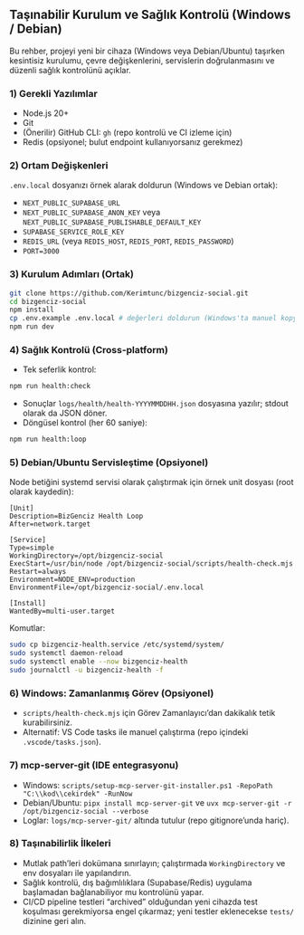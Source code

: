 ## Taşınabilir Kurulum ve Sağlık Kontrolü (Windows / Debian)

Bu rehber, projeyi yeni bir cihaza (Windows veya Debian/Ubuntu) taşırken kesintisiz kurulumu, çevre değişkenlerini, servislerin doğrulanmasını ve düzenli sağlık kontrolünü açıklar.

### 1) Gerekli Yazılımlar
- Node.js 20+
- Git
- (Önerilir) GitHub CLI: `gh` (repo kontrolü ve CI izleme için)
- Redis (opsiyonel; bulut endpoint kullanıyorsanız gerekmez)

### 2) Ortam Değişkenleri
`.env.local` dosyanızı örnek alarak doldurun (Windows ve Debian ortak):
- `NEXT_PUBLIC_SUPABASE_URL`
- `NEXT_PUBLIC_SUPABASE_ANON_KEY` veya `NEXT_PUBLIC_SUPABASE_PUBLISHABLE_DEFAULT_KEY`
- `SUPABASE_SERVICE_ROLE_KEY`
- `REDIS_URL` (veya `REDIS_HOST`, `REDIS_PORT`, `REDIS_PASSWORD`)
- `PORT=3000`

### 3) Kurulum Adımları (Ortak)
```bash
git clone https://github.com/Kerimtunc/bizgenciz-social.git
cd bizgenciz-social
npm install
cp .env.example .env.local # değerleri doldurun (Windows'ta manuel kopyalayın)
npm run dev
```

### 4) Sağlık Kontrolü (Cross-platform)
- Tek seferlik kontrol:
```bash
npm run health:check
```
- Sonuçlar `logs/health/health-YYYYMMDDHH.json` dosyasına yazılır; stdout olarak da JSON döner.
- Döngüsel kontrol (her 60 saniye):
```bash
npm run health:loop
```

### 5) Debian/Ubuntu Servisleştime (Opsiyonel)
Node betiğini systemd servisi olarak çalıştırmak için örnek unit dosyası (root olarak kaydedin):
```
[Unit]
Description=BizGenciz Health Loop
After=network.target

[Service]
Type=simple
WorkingDirectory=/opt/bizgenciz-social
ExecStart=/usr/bin/node /opt/bizgenciz-social/scripts/health-check.mjs
Restart=always
Environment=NODE_ENV=production
EnvironmentFile=/opt/bizgenciz-social/.env.local

[Install]
WantedBy=multi-user.target
```
Komutlar:
```bash
sudo cp bizgenciz-health.service /etc/systemd/system/
sudo systemctl daemon-reload
sudo systemctl enable --now bizgenciz-health
sudo journalctl -u bizgenciz-health -f
```

### 6) Windows: Zamanlanmış Görev (Opsiyonel)
- `scripts/health-check.mjs` için Görev Zamanlayıcı’dan dakikalık tetik kurabilirsiniz.
- Alternatif: VS Code tasks ile manuel çalıştırma (repo içindeki `.vscode/tasks.json`).

### 7) mcp-server-git (IDE entegrasyonu)
- Windows: `scripts/setup-mcp-server-git-installer.ps1 -RepoPath "C:\\kod\\cekirdek" -RunNow`
- Debian/Ubuntu: `pipx install mcp-server-git` ve `uvx mcp-server-git -r /opt/bizgenciz-social --verbose`
- Loglar: `logs/mcp-server-git/` altında tutulur (repo gitignore’unda hariç).

### 8) Taşınabilirlik İlkeleri
- Mutlak path’leri dokümana sınırlayın; çalıştırmada `WorkingDirectory` ve env dosyaları ile yapılandırın.
- Sağlık kontrolü, dış bağımlılıklara (Supabase/Redis) uygulama başlamadan bağlanabiliyor mu kontrolünü yapar.
- CI/CD pipeline testleri “archived” olduğundan yeni cihazda test koşulması gerekmiyorsa engel çıkarmaz; yeni testler eklenecekse `tests/` dizinine geri alın.


